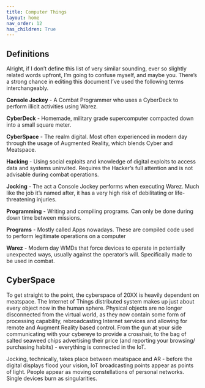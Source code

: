 ```yaml
---
title: Computer Things
layout: home
nav_order: 12
has_children: True
---
```




## **Definitions**

Alright, if I don’t define this list of very similar sounding, ever so slightly related words upfront, I’m going to confuse myself, and maybe you. There’s a strong chance in editing this document I’ve used the following terms interchangeably. 

**Console Jockey** - A Combat Programmer who uses a CyberDeck to perform illicit activities using Warez. 

**CyberDeck** - Homemade, military grade supercomputer compacted down into a small square meter. 

**CyberSpace** - The realm digital. Most often experienced in modern day through the usage of Augmented Reality, which blends Cyber and Meatspace. 

**Hacking** - Using social exploits and knowledge of digital exploits to access data and systems uninvited. Requires the Hacker’s full attention and is not advisable during combat operations.

**Jocking** - The act a Console Jockey performs when executing Warez. Much like the job it’s named after, it has a very high risk of debilitating or life-threatening injuries.

**Programming** - Writing and compiling programs. Can only be done during down time between missions.

**Programs** - Mostly called Apps nowadays. These are compiled code used to perform legitimate operations on a computer

**Warez** - Modern day WMDs that force devices to operate in potentially unexpected ways, usually against the operator’s will. Specifically made to be used in combat. 


## **CyberSpace**

To get straight to the point, the cyberspace of 20XX is heavily dependent on meatspace. The Internet of Things distributed system makes up just about every object now in the human sphere. Physical objects are no longer disconnected from the virtual world, as they now contain some form of processing capability, rebroadcasting Internet services and allowing for remote and Augment Reality based control. From the gun at your side communicating with your cybereye to provide a crosshair, to the bag of salted seaweed chips advertising their price (and reporting your browsing/ purchasing habits) - everything is connected in the IoT. 

Jocking, technically, takes place between meatspace and AR - before the digital displays flood your vision, IoT broadcasting points appear as points of light. People appear as moving constellations of personal networks. Single devices burn as singularities. 
